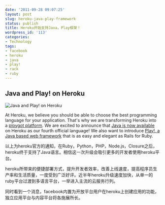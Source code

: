```yaml
---
date: '2011-09-28 09:07:25'
layout: post
slug: heroku-java-play-framework
status: publish
title: Heroku开始支持Java，Play框架！
wordpress_id: '113'
categories:
- Technology
tags:
- facebook
- heroku
- java
- play!
- rack
- ruby
---
```





## Java and Play! on Heroku


![Java and Play! on Heroku](https://i5.createsend1.com/ei/r/21/51F/D94/030742/csimport/play_4.png)

At  Heroku, we believe you should be able to choose the best programming  language for your application. That's why we are transforming Heroku  into a [ploygot platform](http://rrurl.cn/i4pP6y). We are excited to announce that [Java is now available](http://rrurl.cn/v1Jqm3) on Heroku as our fourth official language! We also want to introduce [Play!, a Java based web framework](http://rrurl.cn/dD0Yd4) that is as easy and elegant as Rails for Ruby.

以上为heroku官方的通知，在Ruby，Python，PHP，Node.js，Closure之后，heroku终于支持了Java语言。相信这一次升级会吸引更多的开发者使用heroku平台。

heroku所带来的便捷部署方式，提升开发者效率，改善上线速度，提高程序员生产率和生活质量，一度受到广泛好评。近半年heroku升级速度加快，从单一的ruby平台过渡到多语言平台，一举进入主流的云服务行列。

同时看到一个消息，facebook内置为开放平台用户在heroku上创建应用的功能，独立应用平台与内容平台将各施展所长。


